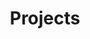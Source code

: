 ---
title: "Projects"
show_breadcrumb: true
type: landing

sections:
  - block: portfolio
    id: projects
    content:
      title: Projects
      #subtitle:
      #text:
      filters:
        # Folders to display content from
        folders:
        # Only show content with these tags
        tags: ["R&D"]
        # Exclude content with these tags
        exclude_tags: []
        # Which Hugo page kinds to show (https://gohugo.io/templates/section-templates/#page-kinds)
        #kinds:
        #  - page
      # Field to sort by, such as Date or Title
      sort_by: 'Date'
      sort_ascending: false
      # Default portfolio filter button
      # 0 corresponds to the first button below and so on
      # For example, 0 will default to showing all content as the first button below shows content with *any* tag
      default_button_index: 0
      # Filter button toolbar (optional).
      # Add or remove as many buttons as you like.
      # To show all content, set `tag` to "*".
      # To filter by a specific tag, set `tag` to an existing tag name.
      # To remove the button toolbar, delete the entire `buttons` block.
    design:
      # See Page Builder docs for all section customization options.
      # Choose how many columns the section has. Valid values: '1' or '2'.
      columns: '1'
      # Choose a listing view
      view:
      # For Showcase view, flip alternate rows?
      flip_alt_rows: false
---